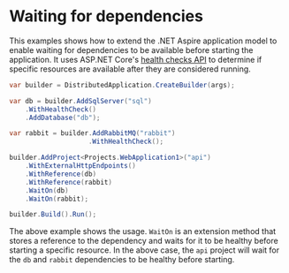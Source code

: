 # Waiting for dependencies

This examples shows how to extend the .NET Aspire application model to enable waiting for dependencies to be available before starting the application. It uses ASP.NET Core's [health checks API](https://learn.microsoft.com/en-us/aspnet/core/host-and-deploy/health-checks?view=aspnetcore-8.0) to determine if specific resources are available after they are considered running.


```C#
var builder = DistributedApplication.CreateBuilder(args);

var db = builder.AddSqlServer("sql")
    .WithHealthCheck()
    .AddDatabase("db");

var rabbit = builder.AddRabbitMQ("rabbit")
                    .WithHealthCheck();

builder.AddProject<Projects.WebApplication1>("api")
    .WithExternalHttpEndpoints()
    .WithReference(db)
    .WithReference(rabbit)
    .WaitOn(db)
    .WaitOn(rabbit);

builder.Build().Run();
```

The above example shows the usage. `WaitOn` is an extension method that stores a 
reference to the dependency and waits for it to be healthy before starting a specific resource. In the above case,
the `api` project will wait for the `db` and `rabbit` dependencies to be healthy before starting.